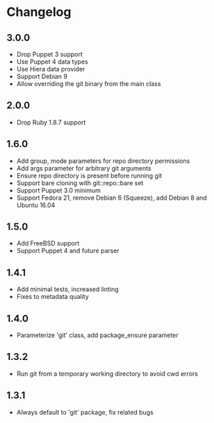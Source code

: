# Changelog

## 3.0.0
* Drop Puppet 3 support
* Use Puppet 4 data types
* Use Hiera data provider
* Support Debian 9
* Allow overriding the git binary from the main class

## 2.0.0
* Drop Ruby 1.8.7 support

## 1.6.0
* Add group, mode parameters for repo directory permissions
* Add args parameter for arbitrary git arguments
* Ensure repo directory is present before running git
* Support bare cloning with git::repo::bare set
* Support Puppet 3.0 minimum
* Support Fedora 21, remove Debian 6 (Squeeze), add Debian 8 and Ubuntu 16.04

## 1.5.0
* Add FreeBSD support
* Support Puppet 4 and future parser

## 1.4.1
* Add minimal tests, increased linting
* Fixes to metadata quality

## 1.4.0
* Parameterize 'git' class, add package_ensure parameter

## 1.3.2
* Run git from a temporary working directory to avoid cwd errors

## 1.3.1
* Always default to 'git' package, fix related bugs
